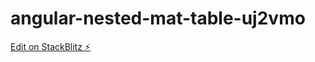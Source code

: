 # angular-nested-mat-table-uj2vmo

[Edit on StackBlitz ⚡️](https://stackblitz.com/edit/angular-nested-mat-table-uj2vmo)